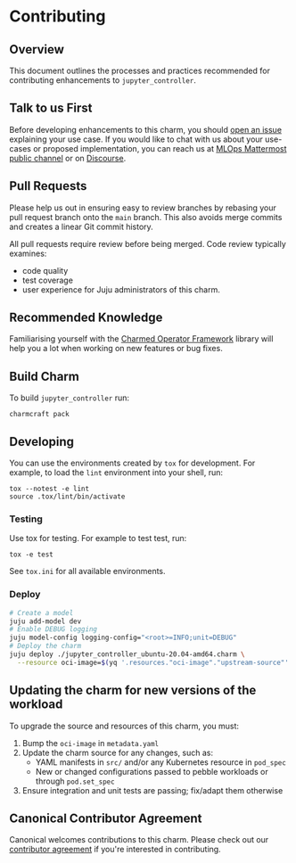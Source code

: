 # Contributing

## Overview

This document outlines the processes and practices recommended for contributing enhancements to `jupyter_controller`.

## Talk to us First

Before developing enhancements to this charm, you should [open an issue](/../../issues) explaining your use case. If you would like to chat with us about your use-cases or proposed implementation, you can reach us at [MLOps Mattermost public channel](https://chat.charmhub.io/charmhub/channels/mlops-documentation) or on [Discourse](https://discourse.charmhub.io/).

## Pull Requests

Please help us out in ensuring easy to review branches by rebasing your pull request branch onto the `main` branch. This also avoids merge commits and creates a linear Git commit history.

All pull requests require review before being merged. Code review typically examines:
  - code quality
  - test coverage
  - user experience for Juju administrators of this charm.

## Recommended Knowledge

Familiarising yourself with the [Charmed Operator Framework](https://juju.is/docs/sdk) library will help you a lot when working on new features or bug fixes.

## Build Charm

To build `jupyter_controller` run:

```shell
charmcraft pack
```

## Developing

You can use the environments created by `tox` for development. For example, to load the `lint` environment into your shell, run:

```shell
tox --notest -e lint
source .tox/lint/bin/activate
```

### Testing

Use tox for testing. For example to test test, run:

```shell
tox -e test
```

See `tox.ini` for all available environments.

### Deploy

```bash
# Create a model
juju add-model dev
# Enable DEBUG logging
juju model-config logging-config="<root>=INFO;unit=DEBUG"
# Deploy the charm
juju deploy ./jupyter_controller_ubuntu-20.04-amd64.charm \
  --resource oci-image=$(yq '.resources."oci-image"."upstream-source"' metadata.yaml)
```

## Updating the charm for new versions of the workload

To upgrade the source and resources of this charm, you must:

1. Bump the `oci-image` in `metadata.yaml`
1. Update the charm source for any changes, such as:
    - YAML manifests in `src/` and/or any Kubernetes resource in `pod_spec`
    - New or changed configurations passed to pebble workloads or through `pod.set_spec`
1. Ensure integration and unit tests are passing; fix/adapt them otherwise

## Canonical Contributor Agreement

Canonical welcomes contributions to this charm. Please check out our [contributor agreement](https://ubuntu.com/legal/contributors) if you're interested in contributing.